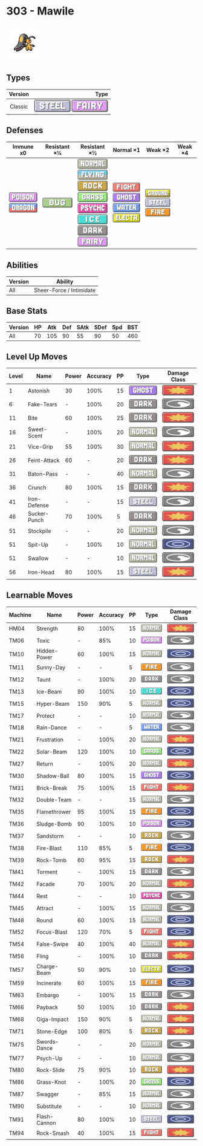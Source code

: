 # 303 - Mawile

![mawile](../img/pokemon/303.png)

## Types

| Version | Type                                                              |
| :-----: | ----------------------------------------------------------------: |
| Classic | ![steel](../img/types/steel.png) ![fairy](../img/types/fairy.png) |

## Defenses

| Immune x0                                                                 | Resistant ×¼                 | Resistant ×½                                                                                                                                                                                                                                                                                        | Normal ×1                                                                                                                                                   | Weak ×2                                                                                                    | Weak ×4 |
| ------------------------------------------------------------------------- | ---------------------------- | --------------------------------------------------------------------------------------------------------------------------------------------------------------------------------------------------------------------------------------------------------------------------------------------------- | ----------------------------------------------------------------------------------------------------------------------------------------------------------- | ---------------------------------------------------------------------------------------------------------- | ------- |
| ![poison](../img/types/poison.png)<br/>![dragon](../img/types/dragon.png) | ![bug](../img/types/bug.png) | ![normal](../img/types/normal.png)<br/>![flying](../img/types/flying.png)<br/>![rock](../img/types/rock.png)<br/>![grass](../img/types/grass.png)<br/>![psychic](../img/types/psychic.png)<br/>![ice](../img/types/ice.png)<br/>![dark](../img/types/dark.png)<br/>![fairy](../img/types/fairy.png) | ![fighting](../img/types/fighting.png)<br/>![ghost](../img/types/ghost.png)<br/>![water](../img/types/water.png)<br/>![electric](../img/types/electric.png) | ![ground](../img/types/ground.png)<br/>![steel](../img/types/steel.png)<br/>![fire](../img/types/fire.png) |         |

## Abilities

| Version | Ability                  |
| ------- | ------------------------ |
| All     | Sheer-Force / Intimidate |

## Base Stats

| Version | HP | Atk | Def | SAtk | SDef | Spd | BST |
| ------- | -- | --- | --- | ---- | ---- | --- | --- |
| All     | 70 | 105 | 90  | 55   | 90   | 50  | 460 |

## Level Up Moves

| Level | Name         | Power | Accuracy | PP | Type                               | Damage Class                           |
| ----- | ------------ | ----- | -------- | -- | ---------------------------------- | -------------------------------------- |
| 1     | Astonish     | 30    | 100%     | 15 | ![ghost](../img/types/ghost.png)   | ![physical](../img/types/physical.png) |
| 6     | Fake-Tears   | -     | 100%     | 20 | ![dark](../img/types/dark.png)     | ![status](../img/types/status.png)     |
| 11    | Bite         | 60    | 100%     | 25 | ![dark](../img/types/dark.png)     | ![physical](../img/types/physical.png) |
| 16    | Sweet-Scent  | -     | 100%     | 20 | ![normal](../img/types/normal.png) | ![status](../img/types/status.png)     |
| 21    | Vice-Grip    | 55    | 100%     | 30 | ![normal](../img/types/normal.png) | ![physical](../img/types/physical.png) |
| 26    | Feint-Attack | 60    | -        | 20 | ![dark](../img/types/dark.png)     | ![physical](../img/types/physical.png) |
| 31    | Baton-Pass   | -     | -        | 40 | ![normal](../img/types/normal.png) | ![status](../img/types/status.png)     |
| 36    | Crunch       | 80    | 100%     | 15 | ![dark](../img/types/dark.png)     | ![physical](../img/types/physical.png) |
| 41    | Iron-Defense | -     | -        | 15 | ![steel](../img/types/steel.png)   | ![status](../img/types/status.png)     |
| 46    | Sucker-Punch | 70    | 100%     | 5  | ![dark](../img/types/dark.png)     | ![physical](../img/types/physical.png) |
| 51    | Stockpile    | -     | -        | 20 | ![normal](../img/types/normal.png) | ![status](../img/types/status.png)     |
| 51    | Spit-Up      | -     | 100%     | 10 | ![normal](../img/types/normal.png) | ![special](../img/types/special.png)   |
| 51    | Swallow      | -     | -        | 10 | ![normal](../img/types/normal.png) | ![status](../img/types/status.png)     |
| 56    | Iron-Head    | 80    | 100%     | 15 | ![steel](../img/types/steel.png)   | ![physical](../img/types/physical.png) |

## Learnable Moves

| Machine | Name         | Power | Accuracy | PP | Type                                   | Damage Class                           |
| ------- | ------------ | ----- | -------- | -- | -------------------------------------- | -------------------------------------- |
| HM04    | Strength     | 80    | 100%     | 15 | ![normal](../img/types/normal.png)     | ![physical](../img/types/physical.png) |
| TM06    | Toxic        | -     | 85%      | 10 | ![poison](../img/types/poison.png)     | ![status](../img/types/status.png)     |
| TM10    | Hidden-Power | 60    | 100%     | 15 | ![normal](../img/types/normal.png)     | ![special](../img/types/special.png)   |
| TM11    | Sunny-Day    | -     | -        | 5  | ![fire](../img/types/fire.png)         | ![status](../img/types/status.png)     |
| TM12    | Taunt        | -     | 100%     | 20 | ![dark](../img/types/dark.png)         | ![status](../img/types/status.png)     |
| TM13    | Ice-Beam     | 90    | 100%     | 10 | ![ice](../img/types/ice.png)           | ![special](../img/types/special.png)   |
| TM15    | Hyper-Beam   | 150   | 90%      | 5  | ![normal](../img/types/normal.png)     | ![special](../img/types/special.png)   |
| TM17    | Protect      | -     | -        | 10 | ![normal](../img/types/normal.png)     | ![status](../img/types/status.png)     |
| TM18    | Rain-Dance   | -     | -        | 5  | ![water](../img/types/water.png)       | ![status](../img/types/status.png)     |
| TM21    | Frustration  | -     | 100%     | 20 | ![normal](../img/types/normal.png)     | ![physical](../img/types/physical.png) |
| TM22    | Solar-Beam   | 120   | 100%     | 10 | ![grass](../img/types/grass.png)       | ![special](../img/types/special.png)   |
| TM27    | Return       | -     | 100%     | 20 | ![normal](../img/types/normal.png)     | ![physical](../img/types/physical.png) |
| TM30    | Shadow-Ball  | 80    | 100%     | 15 | ![ghost](../img/types/ghost.png)       | ![special](../img/types/special.png)   |
| TM31    | Brick-Break  | 75    | 100%     | 15 | ![fighting](../img/types/fighting.png) | ![physical](../img/types/physical.png) |
| TM32    | Double-Team  | -     | -        | 15 | ![normal](../img/types/normal.png)     | ![status](../img/types/status.png)     |
| TM35    | Flamethrower | 95    | 100%     | 15 | ![fire](../img/types/fire.png)         | ![special](../img/types/special.png)   |
| TM36    | Sludge-Bomb  | 90    | 100%     | 10 | ![poison](../img/types/poison.png)     | ![special](../img/types/special.png)   |
| TM37    | Sandstorm    | -     | -        | 10 | ![rock](../img/types/rock.png)         | ![status](../img/types/status.png)     |
| TM38    | Fire-Blast   | 110   | 85%      | 5  | ![fire](../img/types/fire.png)         | ![special](../img/types/special.png)   |
| TM39    | Rock-Tomb    | 60    | 95%      | 15 | ![rock](../img/types/rock.png)         | ![physical](../img/types/physical.png) |
| TM41    | Torment      | -     | 100%     | 15 | ![dark](../img/types/dark.png)         | ![status](../img/types/status.png)     |
| TM42    | Facade       | 70    | 100%     | 20 | ![normal](../img/types/normal.png)     | ![physical](../img/types/physical.png) |
| TM44    | Rest         | -     | -        | 10 | ![psychic](../img/types/psychic.png)   | ![status](../img/types/status.png)     |
| TM45    | Attract      | -     | 100%     | 15 | ![normal](../img/types/normal.png)     | ![status](../img/types/status.png)     |
| TM48    | Round        | 60    | 100%     | 15 | ![normal](../img/types/normal.png)     | ![special](../img/types/special.png)   |
| TM52    | Focus-Blast  | 120   | 70%      | 5  | ![fighting](../img/types/fighting.png) | ![special](../img/types/special.png)   |
| TM54    | False-Swipe  | 40    | 100%     | 40 | ![normal](../img/types/normal.png)     | ![physical](../img/types/physical.png) |
| TM56    | Fling        | -     | 100%     | 10 | ![dark](../img/types/dark.png)         | ![physical](../img/types/physical.png) |
| TM57    | Charge-Beam  | 50    | 90%      | 10 | ![electric](../img/types/electric.png) | ![special](../img/types/special.png)   |
| TM59    | Incinerate   | 60    | 100%     | 15 | ![fire](../img/types/fire.png)         | ![special](../img/types/special.png)   |
| TM63    | Embargo      | -     | 100%     | 15 | ![dark](../img/types/dark.png)         | ![status](../img/types/status.png)     |
| TM66    | Payback      | 50    | 100%     | 10 | ![dark](../img/types/dark.png)         | ![physical](../img/types/physical.png) |
| TM68    | Giga-Impact  | 150   | 90%      | 5  | ![normal](../img/types/normal.png)     | ![physical](../img/types/physical.png) |
| TM71    | Stone-Edge   | 100   | 80%      | 5  | ![rock](../img/types/rock.png)         | ![physical](../img/types/physical.png) |
| TM75    | Swords-Dance | -     | -        | 20 | ![normal](../img/types/normal.png)     | ![status](../img/types/status.png)     |
| TM77    | Psych-Up     | -     | -        | 10 | ![normal](../img/types/normal.png)     | ![status](../img/types/status.png)     |
| TM80    | Rock-Slide   | 75    | 90%      | 10 | ![rock](../img/types/rock.png)         | ![physical](../img/types/physical.png) |
| TM86    | Grass-Knot   | -     | 100%     | 20 | ![grass](../img/types/grass.png)       | ![special](../img/types/special.png)   |
| TM87    | Swagger      | -     | 85%      | 15 | ![normal](../img/types/normal.png)     | ![status](../img/types/status.png)     |
| TM90    | Substitute   | -     | -        | 10 | ![normal](../img/types/normal.png)     | ![status](../img/types/status.png)     |
| TM91    | Flash-Cannon | 80    | 100%     | 10 | ![steel](../img/types/steel.png)       | ![special](../img/types/special.png)   |
| TM94    | Rock-Smash   | 40    | 100%     | 15 | ![fighting](../img/types/fighting.png) | ![physical](../img/types/physical.png) |